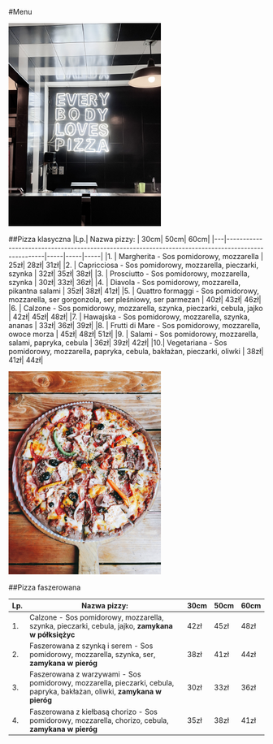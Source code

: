 #Menu

<img src = "repo_img/ana-enriquez-UCudAvr1tNo-unsplash.jpg" width = 300>

##Pizza klasyczna
|Lp.| Nazwa pizzy:                                                                                       | 30cm| 50cm| 60cm|
|---|----------------------------------------------------------------------------------------------------|-----|-----|-----|
|1. | Margherita - Sos pomidorowy, mozzarella                                                            | 25zł| 28zł| 31zł|
|2. | Capricciosa - Sos pomidorowy, mozzarella, pieczarki, szynka                                        | 32zł| 35zł| 38zł| 
|3. | Prosciutto - Sos pomidorowy, mozzarella, szynka                                                    | 30zł| 33zł| 36zł|
|4. | Diavola - Sos pomidorowy, mozzarella, pikantna salami                                              | 35zł| 38zł| 41zł|
|5. | Quattro formaggi - Sos pomidorowy, mozzarella, ser gorgonzola, ser pleśniowy, ser parmezan         | 40zł| 43zł| 46zł|
|6. | Calzone - Sos pomidorowy, mozzarella, szynka, pieczarki, cebula, jajko                             | 42zł| 45zł| 48zł|
|7. | Hawajska - Sos pomidorowy, mozzarella, szynka, ananas                                              | 33zł| 36zł| 39zł|
|8. | Frutti di Mare - Sos pomidorowy, mozzarella, owoce morza                                           | 45zł| 48zł| 51zł|
|9. | Salami - Sos pomidorowy, mozzarella, salami, papryka, cebula                                       | 36zł| 39zł| 42zł|
|10.| Vegetariana - Sos pomidorowy, mozzarella, papryka, cebula, bakłażan, pieczarki, oliwki             | 38zł| 41zł| 44zł|

<img src = "repo_img/foad-roshan-Y6OgisiGBjM-unsplash.jpg" width = 300>

##Pizza faszerowana

|Lp.| Nazwa pizzy:                                                                                       | 30cm| 50cm| 60cm|
|---|----------------------------------------------------------------------------------------------------|-----|-----|-----|
|1. | Calzone - Sos pomidorowy, mozzarella, szynka, pieczarki, cebula, jajko, **zamykana w półksiężyc**  | 42zł| 45zł| 48zł|
|2. | Faszerowana z szynką i serem - Sos pomidorowy, mozzarella, szynka, ser, **zamykana w pieróg**      | 38zł| 41zł| 44zł| 
|3. | Faszerowana z warzywami - Sos pomidorowy, mozzarella, pieczarki, cebula, papryka, bakłażan, oliwki, **zamykana w pieróg** | 30zł| 33zł| 36zł|
|4. | Faszerowana z kiełbasą chorizo - Sos pomidorowy, mozzarella, chorizo, cebula, **zamykana w pieróg**| 35zł| 38zł| 41zł|

